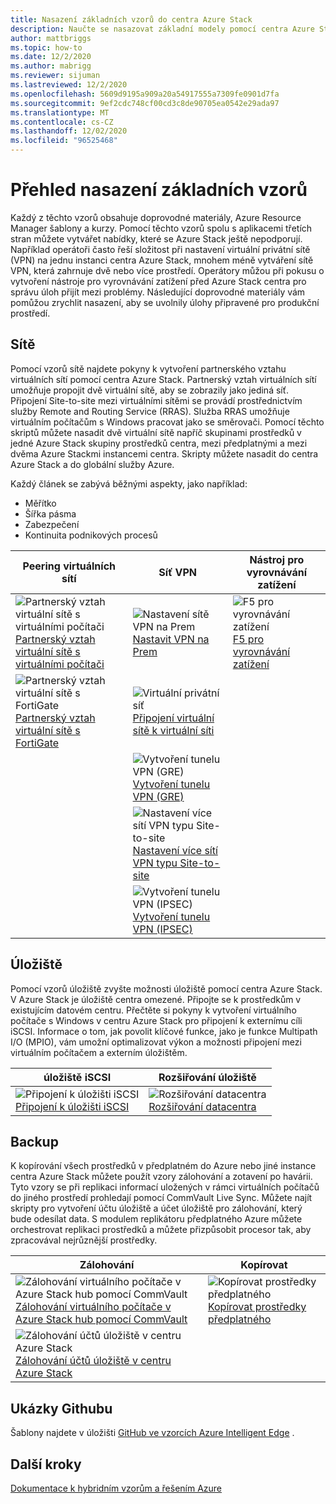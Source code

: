 ```yaml
---
title: Nasazení základních vzorů do centra Azure Stack
description: Naučte se nasazovat základní modely pomocí centra Azure Stack.
author: mattbriggs
ms.topic: how-to
ms.date: 12/2/2020
ms.author: mabrigg
ms.reviewer: sijuman
ms.lastreviewed: 12/2/2020
ms.openlocfilehash: 5609d9195a909a20a54917555a7309fe0901d7fa
ms.sourcegitcommit: 9ef2cdc748cf00cd3c8de90705ea0542e29ada97
ms.translationtype: MT
ms.contentlocale: cs-CZ
ms.lasthandoff: 12/02/2020
ms.locfileid: "96525468"
---
```

# <a name="deploy-foundational-patterns-overview"></a>Přehled nasazení základních vzorů


Každý z těchto vzorů obsahuje doprovodné materiály, Azure Resource Manager šablony a kurzy. Pomocí těchto vzorů spolu s aplikacemi třetích stran můžete vytvářet nabídky, které se Azure Stack ještě nepodporují. Například operátoři často řeší složitost při nastavení virtuální privátní sítě (VPN) na jednu instanci centra Azure Stack, mnohem méně vytváření sítě VPN, která zahrnuje dvě nebo více prostředí. Operátory můžou při pokusu o vytvoření nástroje pro vyrovnávání zatížení před Azure Stack centra pro správu úloh přijít mezi problémy. Následující doprovodné materiály vám pomůžou zrychlit nasazení, aby se uvolnily úlohy připravené pro produkční prostředí.

## <a name="networking"></a>Sítě

Pomocí vzorů sítě najdete pokyny k vytvoření partnerského vztahu virtuálních sítí pomocí centra Azure Stack. Partnerský vztah virtuálních sítí umožňuje propojit dvě virtuální sítě, aby se zobrazily jako jediná síť. Připojení Site-to-site mezi virtuálními sítěmi se provádí prostřednictvím služby Remote and Routing Service (RRAS). Služba RRAS umožňuje virtuálním počítačům s Windows pracovat jako se směrovači. Pomocí těchto skriptů můžete nasadit dvě virtuální sítě napříč skupinami prostředků v jedné Azure Stack skupiny prostředků centra, mezi předplatnými a mezi dvěma Azure Stackmi instancemi centra. Skripty můžete nasadit do centra Azure Stack a do globální služby Azure. 

Každý článek se zabývá běžnými aspekty, jako například: 
- Měřítko
- Šířka pásma
- Zabezpečení
- Kontinuita podnikových procesů

|  Peering virtuálních sítí  |  Síť VPN  |  Nástroj pro vyrovnávání zatížení  |
| --- | --- | --- |
| ![Partnerský vztah virtuální sítě s virtuálními počítači](media/deploy-foundational-patterns/icon-networking-61-virtual-networks.svg)<br>[Partnerský vztah virtuální sítě s virtuálními počítači](azure-stack-network-howto-vnet-peering.md) | ![Nastavení sítě VPN na Prem](media/deploy-foundational-patterns/icon-networking-63-virtual-network-gateways.svg)<br>[Nastavit VPN na Prem](azure-stack-network-howto-vnet-to-onprem.md) | ![F5 pro vyrovnávání zatížení](media/deploy-foundational-patterns/icon-networking-62-load-balancers.svg)<br>[F5 pro vyrovnávání zatížení](network-howto-f5.md) |
| ![Partnerský vztah virtuální sítě s FortiGate](media/deploy-foundational-patterns/icon-networking-61-virtual-networks.svg)<br>[Partnerský vztah virtuální sítě s FortiGate](azure-stack-network-howto-vnet-to-vnet.md) | ![Virtuální privátní síť](media/deploy-foundational-patterns/icon-networking-63-virtual-network-gateways.svg)<br>[Připojení virtuální sítě k virtuální síti](azure-stack-network-howto-vnet-to-vnet-stacks.md) |  |
|  | ![Vytvoření tunelu VPN (GRE)](media/deploy-foundational-patterns/icon-networking-63-virtual-network-gateways.svg)<br>[Vytvoření tunelu VPN (GRE)](network-howto-vpn-tunnel-gre.md) | |
|  | ![Nastavení více sítí VPN typu Site-to-site](media/deploy-foundational-patterns/icon-networking-63-virtual-network-gateways.svg)<br>[Nastavení více sítí VPN typu Site-to-site](network-howto-vpn-tunnel.md) | |
|  | ![Vytvoření tunelu VPN (IPSEC)](media/deploy-foundational-patterns/icon-networking-63-virtual-network-gateways.svg)<br>[Vytvoření tunelu VPN (IPSEC)](network-howto-vpn-tunnel-ipsec.md)| |


## <a name="storage"></a>Úložiště

Pomocí vzorů úložiště zvyšte možnosti úložiště pomocí centra Azure Stack. V Azure Stack je úložiště centra omezené. Připojte se k prostředkům v existujícím datovém centru. Přečtěte si pokyny k vytvoření virtuálního počítače s Windows v centru Azure Stack pro připojení k externímu cíli iSCSI. Informace o tom, jak povolit klíčové funkce, jako je funkce Multipath I/O (MPIO), vám umožní optimalizovat výkon a možnosti připojení mezi virtuálním počítačem a externím úložištěm.

| úložiště iSCSI | Rozšiřování úložiště |
| --- | --- |
| ![Připojení k úložišti iSCSI](media/deploy-foundational-patterns/icon-storage-87-storage-accounts-classic.svg)<br>[Připojení k úložišti iSCSI](azure-stack-network-howto-iscsi-storage.md) | ![Rozšiřování datacentra](media/deploy-foundational-patterns/icon-storage-88-recovery-services-vaults.svg)<br>[Rozšiřování datacentra](azure-stack-network-howto-extend-datacenter.md) |

## <a name="backup"></a>Backup

K kopírování všech prostředků v předplatném do Azure nebo jiné instance centra Azure Stack můžete použít vzory zálohování a zotavení po havárii. Tyto vzory se při replikaci informací uložených v rámci virtuálních počítačů do jiného prostředí prohledají pomocí CommVault Live Sync. Můžete najít skripty pro vytvoření účtu úložiště a účet úložiště pro zálohování, který bude odesílat data. S modulem replikátoru předplatného Azure můžete orchestrovat replikaci prostředků a můžete přizpůsobit procesor tak, aby zpracovával nejrůznější prostředky. 



|  Zálohování  |  Kopírovat  |
| --- | --- |
| ![Zálohování virtuálního počítače v Azure Stack hub pomocí CommVault](media/deploy-foundational-patterns/icon-storage-100-import-export-jobs.svg)<br>[Zálohování virtuálního počítače v Azure Stack hub pomocí CommVault](azure-stack-network-howto-backup-commvault.md) | ![Kopírovat prostředky předplatného](media/deploy-foundational-patterns/icon-storage-94-data-box.svg)<br>[Kopírovat prostředky předplatného](azure-stack-network-howto-backup-replicator.md) |
|  ![Zálohování účtů úložiště v centru Azure Stack](media/deploy-foundational-patterns/icon-storage-93-storage-sync-services.svg)<br>[Zálohování účtů úložiště v centru Azure Stack](azure-stack-network-howto-backup-storage.md)  | |

## <a name="github-samples"></a>Ukázky Githubu

Šablony najdete v úložišti [GitHub ve vzorcích Azure Intelligent Edge](https://github.com/Azure-Samples/azure-intelligent-edge-patterns) .

## <a name="next-steps"></a>Další kroky

[Dokumentace k hybridním vzorům a řešením Azure](/hybrid/app-solutions)
